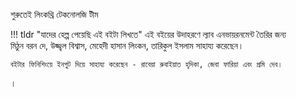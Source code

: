 শুরুতেই লিংকথ্রি টেকনোলজি টীম

!!! tldr "যাদের হেল্প পেয়েছি এই বইটা লিখতে"
    এই বইয়ের উদাহরণে ল্যাব এনভায়রনমেন্ট তৈরির জন্য মিঠুন বরন দে, উজ্জ্বল বিশ্বাস, মেহেদী হাসান লিংকন, তারিকুল ইসলাম সাহায্য করেছেন।

    বইটার ফিনিশিংয়ে ইনপুট দিয়ে সাহায্য করেছেন - রাবেয়া রুবাইয়াত হৃদিকা, জেবা ফারিয়া এবং প্রমি দেব।





।
